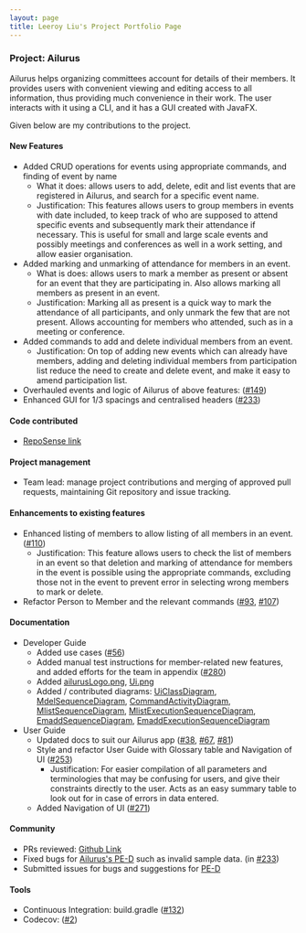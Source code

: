 ```yaml
---
layout: page
title: Leeroy Liu's Project Portfolio Page
---
```


### Project: Ailurus

Ailurus helps organizing committees account for details of their members. 
It provides users with convenient viewing and editing access to all information, thus providing much convenience in their work.
The user interacts with it using a CLI, and it has a GUI created with JavaFX.

Given below are my contributions to the project.

#### New Features
* Added CRUD operations for events using appropriate commands, and finding of event by name
    * What it does: allows users to add, delete, edit and list events that are registered in Ailurus, and search for a specific event name.
    * Justification: This features allows users to group members in events with date included, to keep track of who are supposed to attend specific events and subsequently mark their attendance if necessary. This is useful for small and large scale events and possibly meetings and conferences as well in a work setting, and allow easier organisation.
* Added marking and unmarking of attendance for members in an event.
  * What is does: allows users to mark a member as present or absent for an event that they are participating in. Also allows marking all members as present in an event.
  * Justification: Marking all as present is a quick way to mark the attendance of all participants, and only unmark the few that are not present. Allows accounting for members who attended, such as in a meeting or conference.
* Added commands to add and delete individual members from an event.
  * Justification: On top of adding new events which can already have members, adding and deleting individual members from participation list reduce the need to create and delete event, and make it easy to amend participation list.
* Overhauled events and logic of Ailurus of above features: ([#149](https://github.com/AY2122S1-CS2103T-T15-2/tp/pull/149))
* Enhanced GUI for 1/3 spacings and centralised headers ([#233](https://github.com/AY2122S1-CS2103T-T15-2/tp/pull/233))

#### Code contributed
* [RepoSense link](https://nus-cs2103-ay2122s1.github.io/tp-dashboard/?search=leeroy999)

#### Project management
* Team lead: manage project contributions and merging of approved pull requests, maintaining Git repository and issue tracking.

#### Enhancements to existing features
* Enhanced listing of members to allow listing of all members in an event. ([#110](https://github.com/AY2122S1-CS2103T-T15-2/tp/pull/110))
  * Justification: This feature allows users to check the list of members in an event so that deletion and marking of attendance for members in the event is possible using the appropriate commands, excluding those not in the event to prevent error in selecting wrong members to mark or delete.
* Refactor Person to Member and the relevant commands ([#93](https://github.com/AY2122S1-CS2103T-T15-2/tp/pull/93), [#107](https://github.com/AY2122S1-CS2103T-T15-2/tp/pull/107))

#### Documentation
* Developer Guide
  * Added use cases ([#56](https://github.com/AY2122S1-CS2103T-T15-2/tp/pull/56))
  * Added manual test instructions for member-related new features, and added efforts for the team in appendix ([#280](https://github.com/AY2122S1-CS2103T-T15-2/tp/pull/280))
  * Added [ailurusLogo.png](https://ay2122s1-cs2103t-t15-2.github.io/tp/images/ailurusLogo.png), [Ui.png](https://ay2122s1-cs2103t-t15-2.github.io/tp/images/Ui.png)
  * Added / contributed diagrams: [UiClassDiagram](https://ay2122s1-cs2103t-t15-2.github.io/tp/images/UiClassDiagram.png), [MdelSequenceDiagram](https://ay2122s1-cs2103t-t15-2.github.io/tp/images/member/MdelSequenceDiagram.png), [CommandActivityDiagram](https://ay2122s1-cs2103t-t15-2.github.io/tp/images/CommandActivityDiagram.png), [MlistSequenceDiagram](https://ay2122s1-cs2103t-t15-2.github.io/tp/images/member/MlistSequenceDiagram.png), [MlistExecutionSequenceDiagram](https://ay2122s1-cs2103t-t15-2.github.io/tp/images/member/MlistExecutionSequenceDiagram.png), [EmaddSequenceDiagram](https://ay2122s1-cs2103t-t15-2.github.io/tp/images/event/EmaddSequenceDiagram.png), [EmaddExecutionSequenceDiagram](https://ay2122s1-cs2103t-t15-2.github.io/tp/images/event/EmaddExecutionSequenceDiagram.png)
* User Guide
  * Updated docs to suit our Ailurus app ([#38](https://github.com/AY2122S1-CS2103T-T15-2/tp/pull/38), [#67](https://github.com/AY2122S1-CS2103T-T15-2/tp/pull/67), [#81](https://github.com/AY2122S1-CS2103T-T15-2/tp/pull/81))
  * Style and refactor User Guide with Glossary table and Navigation of UI ([#253](https://github.com/AY2122S1-CS2103T-T15-2/tp/pull/253))
    * Justification: For easier compilation of all parameters and terminologies that may be confusing for users, and give their constraints directly to the user. Acts as an easy summary table to look out for in case of errors in data entered.
  * Added Navigation of UI ([#271](https://github.com/AY2122S1-CS2103T-T15-2/tp/pull/271))

#### Community
* PRs reviewed: [Github Link](https://github.com/AY2122S1-CS2103T-T15-2/tp/pulls?q=is%3Apr+is%3Aclosed+reviewed-by%3Aleeroy999+)
* Fixed bugs for [Ailurus's PE-D](https://github.com/AY2122S1-CS2103T-T15-2/tp/issues?q=is%3Aissue+is%3Aclosed+assignee%3Aleeroy999+%5BPE-D%5D) such as invalid sample data. (in [#233](https://github.com/AY2122S1-CS2103T-T15-2/tp/pull/233))
* Submitted issues for bugs and suggestions for [PE-D](https://github.com/leeroy999/ped)

#### Tools
* Continuous Integration: build.gradle ([#132](https://github.com/AY2122S1-CS2103T-T15-2/tp/pull/132))
* Codecov: ([#2](https://github.com/AY2122S1-CS2103T-T15-2/tp/pull/2))
